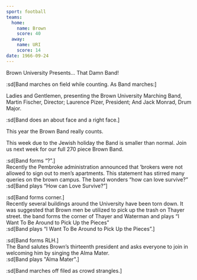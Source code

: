 ```yaml
---
sport: football
teams:
  home:
    name: Brown
    score: 40
  away:
    name: URI
    score: 14
date: 1966-09-24
---
```


Brown University Presents… That Damn Band!

:sd[Band marches on field while counting. As Band marches:]

Ladies and Gentlemen, presenting the Brown University Marching Band, Martin Fischer, Director; Laurence Pizer, President; And Jack Monrad, Drum Major.

:sd[Band does an about face and a right face.]

This year the Brown Band really counts.

This week due to the Jewish holiday the Band is smaller than normal. Join us next week for our full 270 piece Brown Band.

:sd[Band forms “?”.]\
Recently the Pembroke administration announced that ’brokers were not allowed to sign out to men’s apartments. This statement has stirred many queries on the brown campus. The band wonders “how can love survive?”\
:sd[Band plays “How can Love Survive?”]

:sd[Band forms corner.]\
Recently several buildings around the University have been torn down. It was suggested that Brown men be utilized to pick up the trash on Thayer street. the band forms the corner of Thayer and Waterman and plays “I Want To Be Around to Pick Up the Pieces”\
:sd[Band plays “I Want To Be Around to Pick Up the Pieces”.]

:sd[Band forms RLH.]\
The Band salutes Brown’s thirteenth president and asks everyone to join in welcoming him by singing the Alma Mater.\
:sd[Band plays "Alma Mater".]

:sd[Band marches off filed as crowd strangles.]

